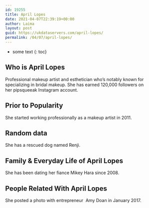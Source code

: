 ```yaml
---
id: 19255
title: April Lopes
date: 2021-04-07T22:39:19+00:00
author: Laima
layout: post
guid: https://ukdataservers.com/april-lopes/
permalink: /04/07/april-lopes/
---
```


* some text
{: toc}


## Who is April Lopes
                  
                  
                  
Professional makeup artist and esthetician who&#8217;s notably known for specializing in bridal makeup. She has earned 120,000 followers on her pipsqueeak Instagram account.
                  
              
            
              
            
                
                
                
## Prior to Popularity
                  
                  
                  
She started working professionally as a makeup artist in 2011.
                  
              
            
              
            
                
                
                
## Random data
                  
                  
                  
She has a rescued dog named Renji.
                  
              
            
              
            
                
                
                
## Family & Everyday Life of April Lopes
                  
                  
                  
She has been dating her fiance Mikey Hara since 2008.
                  
              
            
              
            
                
                
                
## People Related With April Lopes
                  
                  
                  
She posted a photo with entrepreneur  Amy Doan in January 2017.
                  
              
            
              
            
                
              
            
              
              
            
            
              
            
          
          
          